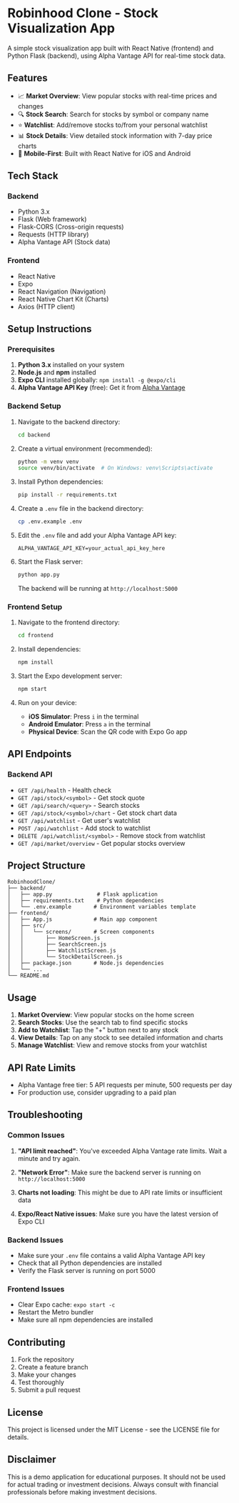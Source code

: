 # Robinhood Clone - Stock Visualization App

A simple stock visualization app built with React Native (frontend) and Python Flask (backend), using Alpha Vantage API for real-time stock data.

## Features

- 📈 **Market Overview**: View popular stocks with real-time prices and changes
- 🔍 **Stock Search**: Search for stocks by symbol or company name
- ⭐ **Watchlist**: Add/remove stocks to/from your personal watchlist
- 📊 **Stock Details**: View detailed stock information with 7-day price charts
- 📱 **Mobile-First**: Built with React Native for iOS and Android

## Tech Stack

### Backend
- Python 3.x
- Flask (Web framework)
- Flask-CORS (Cross-origin requests)
- Requests (HTTP library)
- Alpha Vantage API (Stock data)

### Frontend
- React Native
- Expo
- React Navigation (Navigation)
- React Native Chart Kit (Charts)
- Axios (HTTP client)

## Setup Instructions

### Prerequisites

1. **Python 3.x** installed on your system
2. **Node.js** and **npm** installed
3. **Expo CLI** installed globally: `npm install -g @expo/cli`
4. **Alpha Vantage API Key** (free): Get it from [Alpha Vantage](https://www.alphavantage.co/support/#api-key)

### Backend Setup

1. Navigate to the backend directory:
   ```bash
   cd backend
   ```

2. Create a virtual environment (recommended):
   ```bash
   python -m venv venv
   source venv/bin/activate  # On Windows: venv\Scripts\activate
   ```

3. Install Python dependencies:
   ```bash
   pip install -r requirements.txt
   ```

4. Create a `.env` file in the backend directory:
   ```bash
   cp .env.example .env
   ```

5. Edit the `.env` file and add your Alpha Vantage API key:
   ```
   ALPHA_VANTAGE_API_KEY=your_actual_api_key_here
   ```

6. Start the Flask server:
   ```bash
   python app.py
   ```

   The backend will be running at `http://localhost:5000`

### Frontend Setup

1. Navigate to the frontend directory:
   ```bash
   cd frontend
   ```

2. Install dependencies:
   ```bash
   npm install
   ```

3. Start the Expo development server:
   ```bash
   npm start
   ```

4. Run on your device:
   - **iOS Simulator**: Press `i` in the terminal
   - **Android Emulator**: Press `a` in the terminal
   - **Physical Device**: Scan the QR code with Expo Go app

## API Endpoints

### Backend API

- `GET /api/health` - Health check
- `GET /api/stock/<symbol>` - Get stock quote
- `GET /api/search/<query>` - Search stocks
- `GET /api/stock/<symbol>/chart` - Get stock chart data
- `GET /api/watchlist` - Get user's watchlist
- `POST /api/watchlist` - Add stock to watchlist
- `DELETE /api/watchlist/<symbol>` - Remove stock from watchlist
- `GET /api/market/overview` - Get popular stocks overview

## Project Structure

```
RobinhoodClone/
├── backend/
│   ├── app.py              # Flask application
│   ├── requirements.txt    # Python dependencies
│   └── .env.example       # Environment variables template
├── frontend/
│   ├── App.js             # Main app component
│   ├── src/
│   │   └── screens/       # Screen components
│   │       ├── HomeScreen.js
│   │       ├── SearchScreen.js
│   │       ├── WatchlistScreen.js
│   │       └── StockDetailScreen.js
│   ├── package.json       # Node.js dependencies
│   └── ...
└── README.md
```

## Usage

1. **Market Overview**: View popular stocks on the home screen
2. **Search Stocks**: Use the search tab to find specific stocks
3. **Add to Watchlist**: Tap the "+" button next to any stock
4. **View Details**: Tap on any stock to see detailed information and charts
5. **Manage Watchlist**: View and remove stocks from your watchlist

## API Rate Limits

- Alpha Vantage free tier: 5 API requests per minute, 500 requests per day
- For production use, consider upgrading to a paid plan

## Troubleshooting

### Common Issues

1. **"API limit reached"**: You've exceeded Alpha Vantage rate limits. Wait a minute and try again.

2. **"Network Error"**: Make sure the backend server is running on `http://localhost:5000`

3. **Charts not loading**: This might be due to API rate limits or insufficient data

4. **Expo/React Native issues**: Make sure you have the latest version of Expo CLI

### Backend Issues

- Make sure your `.env` file contains a valid Alpha Vantage API key
- Check that all Python dependencies are installed
- Verify the Flask server is running on port 5000

### Frontend Issues

- Clear Expo cache: `expo start -c`
- Restart the Metro bundler
- Make sure all npm dependencies are installed

## Contributing

1. Fork the repository
2. Create a feature branch
3. Make your changes
4. Test thoroughly
5. Submit a pull request

## License

This project is licensed under the MIT License - see the LICENSE file for details.

## Disclaimer

This is a demo application for educational purposes. It should not be used for actual trading or investment decisions. Always consult with financial professionals before making investment decisions.